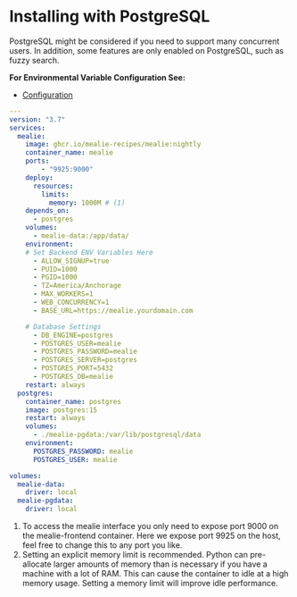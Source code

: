# Installing with PostgreSQL

PostgreSQL might be considered if you need to support many concurrent users. In addition, some features are only enabled on PostgreSQL, such as fuzzy search.

**For Environmental Variable Configuration See:**

- [Configuration](./backend-config.md)

```yaml
---
version: "3.7"
services:
  mealie:
    image: ghcr.io/mealie-recipes/mealie:nightly
    container_name: mealie
    ports:
        - "9925:9000"
    deploy:
      resources:
        limits:
          memory: 1000M # (1)
    depends_on:
      - postgres
    volumes:
      - mealie-data:/app/data/
    environment:
    # Set Backend ENV Variables Here
      - ALLOW_SIGNUP=true
      - PUID=1000
      - PGID=1000
      - TZ=America/Anchorage
      - MAX_WORKERS=1
      - WEB_CONCURRENCY=1
      - BASE_URL=https://mealie.yourdomain.com

    # Database Settings
      - DB_ENGINE=postgres
      - POSTGRES_USER=mealie
      - POSTGRES_PASSWORD=mealie
      - POSTGRES_SERVER=postgres
      - POSTGRES_PORT=5432
      - POSTGRES_DB=mealie
    restart: always
  postgres:
    container_name: postgres
    image: postgres:15
    restart: always
    volumes:
      - ./mealie-pgdata:/var/lib/postgresql/data
    environment:
      POSTGRES_PASSWORD: mealie
      POSTGRES_USER: mealie

volumes:
  mealie-data:
    driver: local
  mealie-pgdata:
    driver: local
```

<!-- Updating This? Be Sure to also update the SQLite Annotations -->

1.  To access the mealie interface you only need to expose port 9000 on the mealie-frontend container. Here we expose port 9925 on the host, feel free to change this to any port you like.
2.  Setting an explicit memory limit is recommended. Python can pre-allocate larger amounts of memory than is necessary if you have a machine with a lot of RAM. This can cause the container to idle at a high memory usage. Setting a memory limit will improve idle performance.
